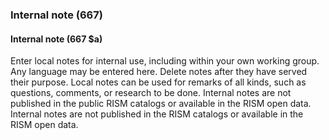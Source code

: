 ### Internal note (667)

#### Internal note (667 $a)

Enter local notes for internal use, including within your own working group. Any language may be entered here. Delete notes after they have served their purpose. Local notes can be used for remarks of all kinds, such as questions, comments, or research to be done. Internal notes are not published in the public RISM catalogs or available in the RISM open data. Internal notes are not published in the RISM catalogs or available in the RISM open data.
